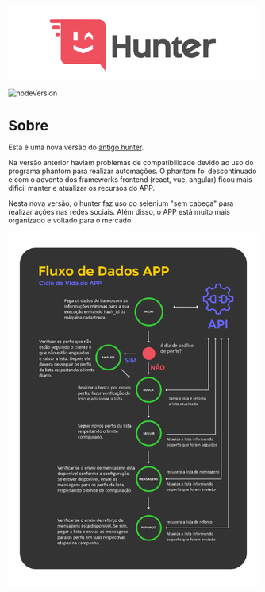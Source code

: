 ![hunterlogo](hunter.png)

![nodeVersion](https://img.shields.io/static/v1?label=node&message=%3E%3D%20v12.16.1&color=success&logo=node.js&logoColor=white)

# Sobre

Esta é uma nova versão do [antigo hunter](https://github.com/andrei-coelho/hunt).

Na versão anterior haviam problemas de compatibilidade devido ao uso do programa phantom para realizar automações. O phantom foi descontinuado e com o advento dos frameworks frontend (react, vue, angular) ficou mais dificil manter e atualizar os recursos do APP. 

Nesta nova versão, o hunter faz uso do selenium "sem cabeça" para realizar ações nas redes sociais. Além disso, o APP está muito mais organizado e voltado para o mercado.

![fluxo de dados](fluxo_de_dados.png)